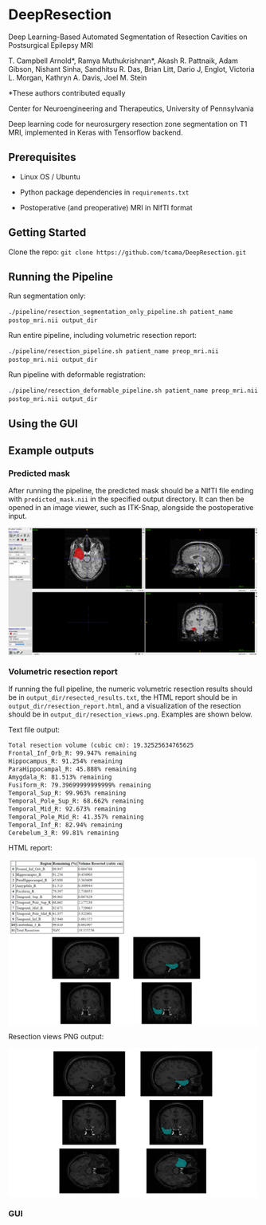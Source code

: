 # DeepResection #

Deep Learning-Based Automated Segmentation of Resection Cavities on Postsurgical Epilepsy MRI

T. Campbell Arnold*, Ramya Muthukrishnan*, Akash R. Pattnaik, Adam Gibson, Nishant Sinha, Sandhitsu R. Das, Brian Litt, Dario J, Englot, Victoria L. Morgan, Kathryn A. Davis, Joel M. Stein

*These authors contributed equally

Center for Neuroengineering and Therapeutics, University of Pennsylvania

Deep learning code for neurosurgery resection zone segmentation on T1 MRI, implemented in Keras with Tensorflow backend.

## Prerequisites ##

- Linux OS / Ubuntu

- Python package dependencies in `requirements.txt`

- Postoperative (and preoperative) MRI in NIfTI format

## Getting Started ##

Clone the repo: `git clone https://github.com/tcama/DeepResection.git`

## Running the Pipeline ##

Run segmentation only:

`./pipeline/resection_segmentation_only_pipeline.sh patient_name postop_mri.nii output_dir`

Run entire pipeline, including volumetric resection report:

`./pipeline/resection_pipeline.sh patient_name preop_mri.nii postop_mri.nii output_dir`

Run pipeline with deformable registration:

`./pipeline/resection_deformable_pipeline.sh patient_name preop_mri.nii postop_mri.nii output_dir`

## Using the GUI ##

## Example outputs ##

### Predicted mask ###

After running the pipeline, the predicted mask should be a NIfTI file ending with `predicted_mask.nii` in the specified output directory. It can then be opened in an image viewer, such as ITK-Snap, alongside the postoperative input.

<img src='images/sample_predicted_mask.png' align="center" width=500>

### Volumetric resection report ###

If running the full pipeline, the numeric volumetric resection results should be in `output_dir/resected_results.txt`, the HTML report should be in `output_dir/resection_report.html`, and a visualization of the resection should be in `output_dir/resection_views.png`. Examples are shown below.

Text file output:

```
Total resection volume (cubic cm): 19.32525634765625
Frontal_Inf_Orb_R: 99.947% remaining
Hippocampus_R: 91.254% remaining
ParaHippocampal_R: 45.888% remaining
Amygdala_R: 81.513% remaining
Fusiform_R: 79.39699999999999% remaining
Temporal_Sup_R: 99.963% remaining
Temporal_Pole_Sup_R: 68.662% remaining
Temporal_Mid_R: 92.673% remaining
Temporal_Pole_Mid_R: 41.357% remaining
Temporal_Inf_R: 82.94% remaining
Cerebelum_3_R: 99.81% remaining
```

HTML report:

<img src='images/sample_html_report.png' align="center" width=500>

Resection views PNG output:

<img src='images/sample_resection_views.png' align="center" width=500>

### GUI ###


